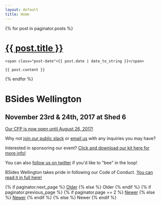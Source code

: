 ```yaml
---
layout: default
title: Home
---
```


<div class="posts">
  {% for post in paginator.posts %}
  <div class="post">
    <h1 class="post-title">
      <a href="{{ site.baseurl }}{{ post.url | remove_first: '/'}}">
        {{ post.title }}
      </a>
    </h1>

    <span class="post-date">{{ post.date | date_to_string }}</span>

    {{ post.content }}
  </div>
  {% endfor %}
</div>


# BSides Wellington

## November 23rd & 24th, 2017 at Shed 6

[Our CFP is now open until August 26, 2017!](https://www.papercall.io/bsideswlg2017)

Why not [join our public slack](https://chat.bsides.nz) or [email us](mailto:info@bsides.nz) with any inquiries you may have?

Interested in sponsoring our event? [Click and download our kit here for more info!](site.baseurl/sponsor/BSidesWLG_2017_Sponsorship_Kit.pdf)

You can also [follow us on twitter](https://twitter.com/bsideswlg) if you'd like to "bee" in the loop!

BSides Wellington takes pride in following our Code of Conduct. [You can read it in full here!](code-of-conduct) 

<div class="pagination">
  {% if paginator.next_page %}
    <a class="pagination-item older" href="{{ site.baseurl }}page{{paginator.next_page}}">Older</a>
  {% else %}
    <span class="pagination-item older">Older</span>
  {% endif %}
  {% if paginator.previous_page %}
    {% if paginator.page == 2 %}
      <a class="pagination-item newer" href="{{ site.baseurl }}">Newer</a>
    {% else %}
      <a class="pagination-item newer" href="{{ site.baseurl }}page{{paginator.previous_page}}">Newer</a>
    {% endif %}
  {% else %}
    <span class="pagination-item newer">Newer</span>
  {% endif %}
</div>